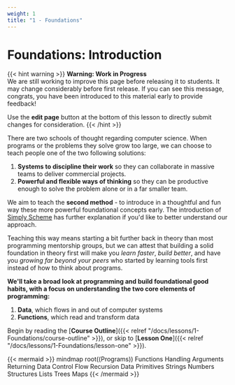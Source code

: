 ```yaml
---
weight: 1
title: "1 - Foundations"
---
```



# Foundations: Introduction

{{< hint warning >}}
**Warning: Work in Progress**  
We are still working to improve this page before releasing it to
students. It may change considerably before first release.  If you can
see this message, congrats, you have been introduced to this material
early to provide feedback!

Use the **edit page** button at the bottom of this lesson to directly
submit changes for consideration.
{{< /hint >}}

There are two schools of thought regarding computer science. When
programs or the problems they solve grow too large, we can choose to
teach people one of the two following solutions:

1. **Systems to discipline their work** so they can collaborate in
   massive teams to deliver commercial projects.
2. **Powerful and flexible ways of thinking** so they can be
   productive enough to solve the problem alone or in a far smaller
   team.

We aim to teach the **second method** - to introduce in a thoughtful and
fun way these more powerful foundational concepts early.
The introduction of 
[Simply Scheme](https://people.eecs.berkeley.edu/~bh/ssch0/preface.html) 
has further explanation if you'd like to better understand our
approach.

Teaching this way means starting a bit further back in theory than
most programming mentorship groups, but we can attest that building a
solid foundation in theory first will make you _learn faster_, _build
better_, and have you _growing far beyond your peers_ who started by
learning tools first instead of how to think about programs.

**We'll take a broad look at programming and build foundational
good habits, with a focus on understanding the two core elements of
programming:**

1. **Data**, which flows in and out of computer systems
2. **Functions**, which read and transform data

Begin by reading the [**Course Outline**]({{< relref "/docs/lessons/1-Foundations/course-outline" >}}),
or skip to  [**Lesson One**]({{< relref "/docs/lessons/1-Foundations/lesson-one" >}}).


{{< mermaid >}}
mindmap
    root((Programs))
        Functions
            Handling Arguments
            Returning Data
            Control Flow
                Recursion
        Data
            Primitives
                Strings
                Numbers
            Structures
                Lists
                    Trees
                Maps
{{< /mermaid >}}

